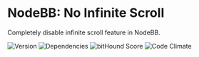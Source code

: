 # NodeBB: No Infinite Scroll

Completely disable infinite scroll feature in NodeBB. 

![Version](https://img.shields.io/npm/v/nodebb-plugin-ns-disable-infinite-scroll.svg)
![Dependencies](https://david-dm.org/NicolasSiver/nodebb-plugin-ns-disable-infinite-scroll.svg)
![bitHound Score](https://www.bithound.io/github/NicolasSiver/nodebb-plugin-ns-disable-infinite-scroll/badges/score.svg)
![Code Climate](https://img.shields.io/codeclimate/github/NicolasSiver/nodebb-plugin-ns-disable-infinite-scroll.svg)

<!-- START doctoc generated TOC please keep comment here to allow auto update -->
<!-- DON'T EDIT THIS SECTION, INSTEAD RE-RUN doctoc TO UPDATE -->
 

<!-- END doctoc generated TOC please keep comment here to allow auto update -->
